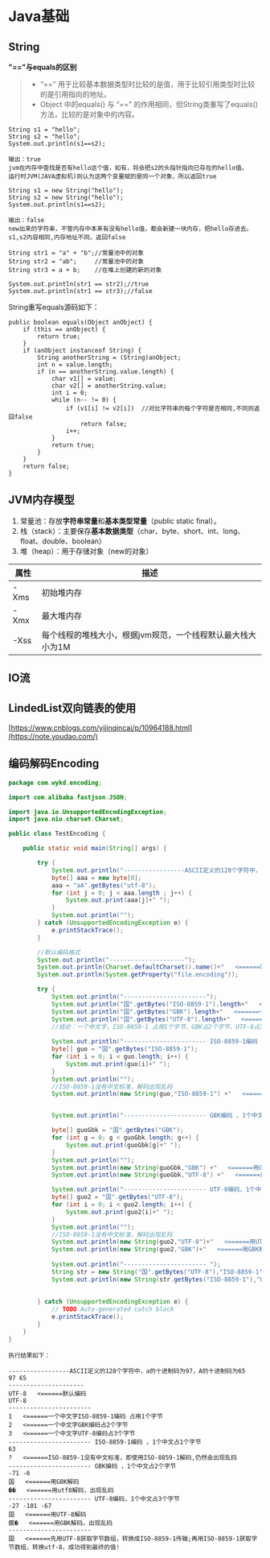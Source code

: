# Java基础

## String

**"=="与equals的区别**

> - “==” 用于比较基本数据类型时比较的是值，用于比较引用类型时比较的是引用指向的地址。 
> - Object 中的equals() 与 “==” 的作用相同，但String类重写了equals()方法，比较的是对象中的内容。

```
String s1 = "hello"; 
String s2 = "hello";
System.out.println(s1==s2);

输出：true
jvm在内存中查找是否有hello这个值，如有，将会把s2的头指针指向已存在的hello值。
运行时JVM(JAVA虚拟机)则认为这两个变量赋的是同一个对象，所以返回true
```

```
String s1 = new String("hello");
String s2 = new String("hello");
System.out.println(s1==s2);

输出：false
new出来的字符串，不管内存中本来有没有hello值，都会新建一块内存，把hello存进去。
s1,s2内容相同,内存地址不同，返回false
```

```
String str1 = "a" + "b";//常量池中的对象
String str2 = "ab";		//常量池中的对象
String str3 = a + b; 	//在堆上创建的新的对象     

System.out.println(str1 == str2);//true
System.out.println(str1 == str3);//false 
```

String重写equals源码如下：

```
public boolean equals(Object anObject) {
    if (this == anObject) {
        return true;
    }
    if (anObject instanceof String) {
        String anotherString = (String)anObject;
        int n = value.length;
        if (n == anotherString.value.length) {
            char v1[] = value;
            char v2[] = anotherString.value;
            int i = 0;
            while (n-- != 0) {
                if (v1[i] != v2[i])  //对比字符串的每个字符是否相同,不同则返回false
                    return false;
                i++;
            }
            return true;
        }
    }
    return false;
}
```

## JVM内存模型

1. 常量池：存放**字符串常量**和**基本类型常量**（public static final）。
2. 栈（stack）：主要保存**基本数据类型**（char、byte、short、int、long、float、double、boolean）
3. 堆（heap）：用于存储对象（new的对象）

| 属性 | 描述                                                        |
| ---- | ----------------------------------------------------------- |
| -Xms | 初始堆内存                                                  |
| -Xmx | 最大堆内存                                                  |
| -Xss | 每个线程的堆栈大小，根据jvm规范，一个线程默认最大栈大小为1M |



## IO流





## LindedList双向链表的使用
[https://www.cnblogs.com/yijinqincai/p/10964188.html](https://note.youdao.com/)



## 编码解码Encoding

```java
package com.wykd.encoding;

import com.alibaba.fastjson.JSON;

import java.io.UnsupportedEncodingException;
import java.nio.charset.Charset;

public class TestEncoding {

	public static void main(String[] args) {

		try {
			System.out.println("-----------------ASCII定义的128个字符中，a的十进制码为97，A的十进制码为65");
			byte[] aaa = new byte[0];
			aaa = "aA".getBytes("utf-8");
			for (int j = 0; j < aaa.length ; j++) {
				System.out.print(aaa[j]+" ");
			}
			System.out.println("");
		} catch (UnsupportedEncodingException e) {
			e.printStackTrace();
		}

		//默认编码格式
		System.out.println("---------------------");
		System.out.println(Charset.defaultCharset().name()+"   <======默认编码");
		System.out.println(System.getProperty("file.encoding"));

		try {
			System.out.println("-----------------------");
			System.out.println("国".getBytes("ISO-8859-1").length+"   <======一个中文字ISO-8859-1编码 占用1个字节");
			System.out.println("国".getBytes("GBK").length+"   <======一个中文字GBK编码占2个字节");
			System.out.println("国".getBytes("UTF-8").length+"   <======一个中文字UTF-8编码占3个字节");
			//结论：一个中文字，ISO-8859-1 占用1个字节，GBK占2个字节，UTF-8占3个字节
			
			System.out.println("----------------------- ISO-8859-1编码 ，1个中文占1个字节");
			byte[] guo = "国".getBytes("ISO-8859-1");
			for (int i = 0; i < guo.length; i++) {
				System.out.print(guo[i]+" ");
			}
			System.out.println("");
			//ISO-8859-1没有中文标准，解码出现乱码
			System.out.println(new String(guo,"ISO-8859-1") +"   <======ISO-8859-1没有中文标准，即使用ISO-8859-1解码,仍然会出现乱码");


			System.out.println("----------------------- GBK编码 ，1个中文占2个字节");

			byte[] guoGbk = "国".getBytes("GBK");
			for (int g = 0; g < guoGbk.length; g++) {
				System.out.print(guoGbk[g]+" ");
			}
			System.out.println("");
			System.out.println(new String(guoGbk,"GBK") +"   <======用GBK解码");
			System.out.println(new String(guoGbk,"UTF-8") +"   <======用utf8解码，出现乱码");

			System.out.println("----------------------- UTF-8编码，1个中文占3个字节");
			byte[] guo2 = "国".getBytes("UTF-8");
			for (int i = 0; i < guo2.length; i++) {
				System.out.print(guo2[i]+" ");
			}
			System.out.println("");
			//ISO-8859-1没有中文标准，解码出现乱码
			System.out.println(new String(guo2,"UTF-8")+"   <======用UTF-8解码");
			System.out.println(new String(guo2,"GBK")+"   <======用GBK解码，出现乱码");
			
			System.out.println("----------------------- ");
			String str = new String("国".getBytes("UTF-8"),"ISO-8859-1");
			System.out.println(new String(str.getBytes("ISO-8859-1"),"UTF-8") + "   <======先用UTF-8获取字节数组，转换成ISO-8859-1传输;再用ISO-8859-1获取字节数组，转换utf-8，成功得到最终的值!");
			
			
		} catch (UnsupportedEncodingException e) {
			// TODO Auto-generated catch block
			e.printStackTrace();
		}
	}
}

```

```
执行结果如下：

-----------------ASCII定义的128个字符中，a的十进制码为97，A的十进制码为65
97 65 
---------------------
UTF-8   <======默认编码
UTF-8
-----------------------
1   <======一个中文字ISO-8859-1编码 占用1个字节
2   <======一个中文字GBK编码占2个字节
3   <======一个中文字UTF-8编码占3个字节
----------------------- ISO-8859-1编码 ，1个中文占1个字节
63 
?   <======ISO-8859-1没有中文标准，即使用ISO-8859-1解码,仍然会出现乱码
----------------------- GBK编码 ，1个中文占2个字节
-71 -6 
国   <======用GBK解码
��   <======用utf8解码，出现乱码
----------------------- UTF-8编码，1个中文占3个字节
-27 -101 -67 
国   <======用UTF-8解码
鍥�   <======用GBK解码，出现乱码
----------------------- 
国   <======先用UTF-8获取字节数组，转换成ISO-8859-1传输;再用ISO-8859-1获取字节数组，转换utf-8，成功得到最终的值!
```

